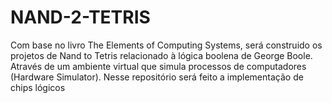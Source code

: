 # NAND-2-TETRIS
Com base no livro The Elements of Computing Systems, será construido os projetos de Nand to Tetris relacionado à lógica boolena de George  Boole. Através de um ambiente virtual que simula processos de computadores (Hardware Simulator). Nesse repositório será feito a implementação de chips lógicos
